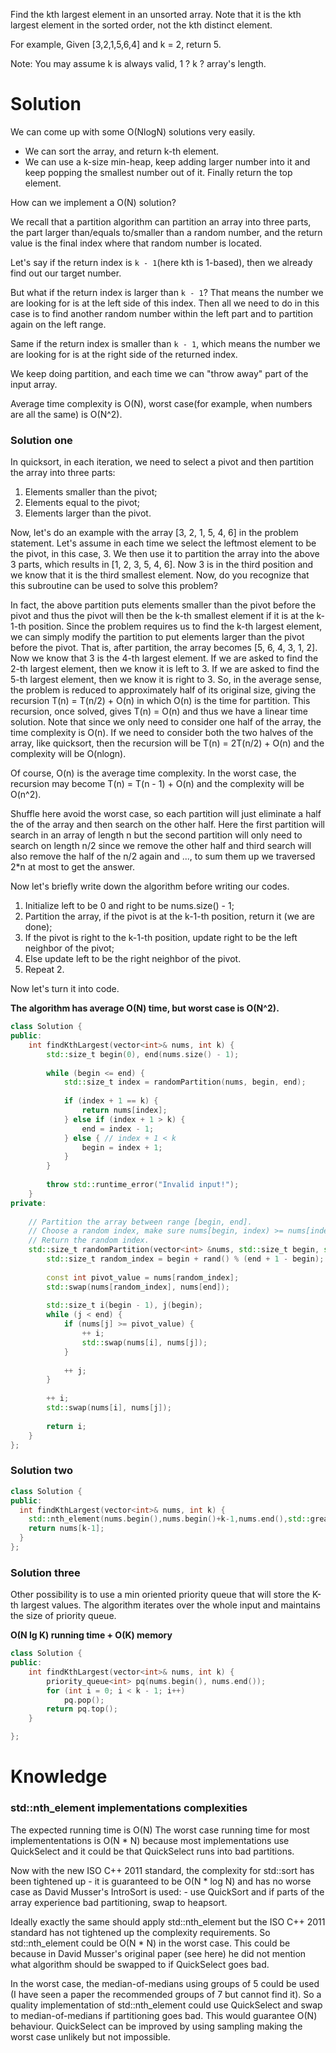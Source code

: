 Find the kth largest element in an unsorted array. Note that it is the kth largest element in the sorted order, not the kth distinct element.

For example,
Given [3,2,1,5,6,4] and k = 2, return 5.

Note: 
You may assume k is always valid, 1 ? k ? array's length.

# Solution  

We can come up with some O(NlogN) solutions very easily.

* We can sort the array, and return k-th element.
* We can use a k-size min-heap, keep adding larger number into it and keep popping the smallest number out of it. Finally return the top element.

How can we implement a O(N) solution?

We recall that a partition algorithm can partition an array into three parts, the part larger than/equals to/smaller than a random number, and the return value is the final index where that random number is located.

Let's say if the return index is ```k - 1```(here kth is 1-based), then we already find out our target number.

But what if the return index is larger than ```k - 1```? That means the number we are looking for is at the left side of this index. Then all we need to do in this case is to find another random number within the left part and to partition again on the left range.

Same if the return index is smaller than ```k - 1```, which means the number we are looking for is at the right side of the returned index.

We keep doing partition, and each time we can "throw away" part of the input array.

Average time complexity is O(N), worst case(for example, when numbers are all the same) is O(N^2).
  
### Solution one

In quicksort, in each iteration, we need to select a pivot and then partition the array into three parts:

1. Elements smaller than the pivot;
2. Elements equal to the pivot;
3. Elements larger than the pivot.
  
Now, let's do an example with the array [3, 2, 1, 5, 4, 6] in the problem statement. Let's assume in each time we select the leftmost element to be the pivot, in this case, 3. We then use it to partition the array into the above 3 parts, which results in [1, 2, 3, 5, 4, 6]. Now 3 is in the third position and we know that it is the third smallest element. Now, do you recognize that this subroutine can be used to solve this problem?

In fact, the above partition puts elements smaller than the pivot before the pivot and thus the pivot will then be the k-th smallest element if it is at the k-1-th position. Since the problem requires us to find the k-th largest element, we can simply modify the partition to put elements larger than the pivot before the pivot. That is, after partition, the array becomes [5, 6, 4, 3, 1, 2]. Now we know that 3 is the 4-th largest element. If we are asked to find the 2-th largest element, then we know it is left to 3. If we are asked to find the 5-th largest element, then we know it is right to 3. So, in the average sense, the problem is reduced to approximately half of its original size, giving the recursion T(n) = T(n/2) + O(n) in which O(n) is the time for partition. This recursion, once solved, gives T(n) = O(n) and thus we have a linear time solution. Note that since we only need to consider one half of the array, the time complexity is O(n). If we need to consider both the two halves of the array, like quicksort, then the recursion will be T(n) = 2T(n/2) + O(n) and the complexity will be O(nlogn).

Of course, O(n) is the average time complexity. In the worst case, the recursion may become T(n) = T(n - 1) + O(n) and the complexity will be O(n^2).

Shuffle here avoid the worst case, so each partition will just eliminate a half the of the array and then search on the other half. Here the first partition will search in an array of length n but the second partition will only need to search on length n/2 since we remove the other half and third search will also remove the half of the n/2 again and ..., to sum them up we traversed 2*n at most to get the answer.

Now let's briefly write down the algorithm before writing our codes.

1. Initialize left to be 0 and right to be nums.size() - 1;
2. Partition the array, if the pivot is at the k-1-th position, return it (we are done);
3. If the pivot is right to the k-1-th position, update right to be the left neighbor of the pivot;
4. Else update left to be the right neighbor of the pivot.
5. Repeat 2.
  
Now let's turn it into code.

__The algorithm has average O(N) time, but worst case is O(N^2).__
  
```cpp
class Solution {
public:
    int findKthLargest(vector<int>& nums, int k) {
        std::size_t begin(0), end(nums.size() - 1);
        
        while (begin <= end) {
            std::size_t index = randomPartition(nums, begin, end);
            
            if (index + 1 == k) {
                return nums[index];
            } else if (index + 1 > k) {
                end = index - 1;
            } else { // index + 1 < k
                begin = index + 1;
            }
        }
        
        throw std::runtime_error("Invalid input!");
    }
private:
    
    // Partition the array between range [begin, end].
    // Choose a random index, make sure nums[begin, index) >= nums[index] >= nums(index, end].
    // Return the random index.
    std::size_t randomPartition(vector<int> &nums, std::size_t begin, std::size_t end) {
        std::size_t random_index = begin + rand() % (end + 1 - begin);
        
        const int pivot_value = nums[random_index];
        std::swap(nums[random_index], nums[end]);
        
        std::size_t i(begin - 1), j(begin);
        while (j < end) {
            if (nums[j] >= pivot_value) {
                ++ i;
                std::swap(nums[i], nums[j]);
            }
            
            ++ j;
        }
        
        ++ i;
        std::swap(nums[i], nums[j]);
        
        return i;
    }
};
```

### Solution two

```cpp
class Solution {
public:
  int findKthLargest(vector<int>& nums, int k) {
    std::nth_element(nums.begin(),nums.begin()+k-1,nums.end(),std::greater<int>());
    return nums[k-1];
  }
};
```

### Solution three
Other possibility is to use a min oriented priority queue that will store the K-th largest values. The algorithm iterates over the whole input and maintains the size of priority queue.

  __O(N lg K) running time + O(K) memory__

```cpp
class Solution {
public:
    int findKthLargest(vector<int>& nums, int k) {
        priority_queue<int> pq(nums.begin(), nums.end());
        for (int i = 0; i < k - 1; i++)
            pq.pop(); 
        return pq.top();
    }

};
```

# Knowledge

### std::nth_element implementations complexities

The expected running time is O(N) The worst case running time for most implemententations is O(N * N) because most implementations use QuickSelect and it could be that QuickSelect runs into bad partitions. 

Now with the new ISO C++ 2011 standard, the complexity for std::sort has been tightened up - it is guaranteed to be O(N * log N) and has no worse case as David Musser's IntroSort is used: - use QuickSort and if parts of the array experience bad partitioning, swap to heapsort.

Ideally exactly the same should apply std::nth_element but the ISO C++ 2011 standard has not tightened up the complexity requirements. So std::nth_element could be O(N * N) in the worst case. This could be because in David Musser's original paper (see here) he did not mention what algorithm should be swapped to if QuickSelect goes bad.

In the worst case, the median-of-medians using groups of 5 could be used (I have seen a paper the recommended groups of 7 but cannot find it). So a quality implementation of std::nth_element could use QuickSelect and swap to median-of-medians if partitioning goes bad. This would guarantee O(N) behaviour. QuickSelect can be improved by using sampling making the worst case unlikely but not impossible.
